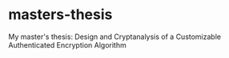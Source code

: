 masters-thesis
==============

My master's thesis: Design and Cryptanalysis of a Customizable Authenticated Encryption Algorithm
